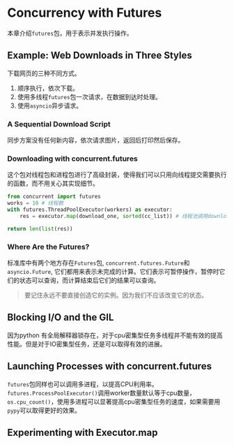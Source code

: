 # Concurrency with Futures

本章介绍`futures`包，用于表示并发执行操作。

## Example: Web Downloads in Three Styles

下载网页的三种不同方式。

1. 顺序执行，依次下载。
2. 使用多线程`futures`包一次请求，在数据到达时处理。
3. 使用`asyncio`异步请求。

### A Sequential Download Script

同步方案没有任何新内容，依次请求图片，返回后打印然后保存。

### Downloading with concurrent.futures

这个包对线程包和进程包进行了高级封装，使得我们可以只用向线程提交需要执行的函数，而不用关心其实现细节。

```python
from concurrent import futures
works = 10 # 线程数
with futures.ThreadPoolExecutor(workers) as executor:
    res = executor.map(download_one, sorted(cc_list)) # 线程池调用download_one, 参数为cc_list

return len(list(res))
```

### Where Are the Futures?

标准库中有两个地方存在`Futures`包, `concurrent.futures.Future`和`asyncio.Future`, 它们都用来表示未完成的计算。它们表示可暂停操作，暂停时它们的状态可以查询，而计算结束后它们的结果可以查询。

> 要记住永远不要直接创造它的实例。因为我们不应该改变它的状态。

## Blocking I/O and the GIL

因为python 有全局解释器锁存在，对于cpu密集型任务多线程并不能有效的提高性能。但是对于IO密集型任务，还是可以取得有效的进展。

## Launching Processes with concurrent.futures

`futures`包同样也可以调用多进程，以提高CPU利用率。`futures.ProcessPoolExecutor()`调用worker数量默认等于cpu数量，`os.cpu_count()`，使用多进程可以显著提高cpu密集型任务的速度，如果需要用`pypy`可以取得更好的效果。

## Experimenting with Executor.map
